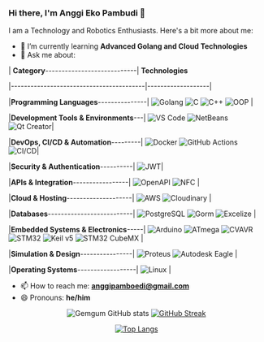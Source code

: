 ### Hi there, I'm Anggi Eko Pambudi 👋

I am a Technology and Robotics Enthusiasts. Here's a bit more about me:

- 🌱 I’m currently learning **Advanced Golang and Cloud Technologies**
- 💬 Ask me about:

| **Category**----------------------------| **Technologies**

|-----------------------------------------|-------------------|

|**Programming Languages**---------------| ![Golang](https://img.shields.io/badge/-Golang-00ADD8?style=flat-square&logo=go&logoColor=white) ![C](https://img.shields.io/badge/-C-A8B9CC?style=flat-square&logo=c&logoColor=white) ![C++](https://img.shields.io/badge/-C++-00599C?style=flat-square&logo=cplusplus&logoColor=white) ![OOP](https://img.shields.io/badge/-OOP-009688?style=flat-square&logo=objectorientedprogramming&logoColor=white)        |

|**Development Tools & Environments**---| ![VS Code](https://img.shields.io/badge/-VS_Code-007ACC?style=flat-square&logo=visualstudiocode&logoColor=white) ![NetBeans](https://img.shields.io/badge/-NetBeans-1B6AC6?style=flat-square&logo=apachenetbeanside&logoColor=white) ![Qt Creator](https://img.shields.io/badge/-Qt_Creator-41CD52?style=flat-square&logo=qt&logoColor=white)|

|**DevOps, CI/CD & Automation**---------| ![Docker](https://img.shields.io/badge/-Docker-46a2f1?style=flat-square&logo=docker&logoColor=white) ![GitHub Actions](https://img.shields.io/badge/-GitHub_Actions-2088FF?style=flat-square&logo=githubactions&logoColor=white) ![CI/CD](https://img.shields.io/badge/-CI%2FCD-222222?style=flat-square&logo=gitlab&logoColor=white)|

|**Security & Authentication**----------| ![JWT](https://img.shields.io/badge/-JWT-000000?style=flat-square&logo=jsonwebtokens&logoColor=white)|

|**APIs & Integration**-----------------| ![OpenAPI](https://img.shields.io/badge/-OpenAPI-85EA2D?style=flat-square&logo=openapiinitiative&logoColor=white) ![NFC](https://img.shields.io/badge/-NFC-0082FC?style=flat-square&logo=nfc&logoColor=white)                                                                                                                                                                    |

|**Cloud & Hosting**--------------------| ![AWS](https://img.shields.io/badge/-AWS-232F3E?style=flat-square&logo=amazonaws&logoColor=white) ![Cloudinary](https://img.shields.io/badge/-Cloudinary-F38020?style=flat-square&logo=cloudinary&logoColor=white)                                                                                                                                                               |

|**Databases**--------------------------| ![PostgreSQL](https://img.shields.io/badge/-PostgreSQL-336791?style=flat-square&logo=postgresql&logoColor=white) ![Gorm](https://img.shields.io/badge/-Gorm-3776AB?style=flat-square&logo=go&logoColor=white) ![Excelize](https://img.shields.io/badge/-Excelize-217346?style=flat-square&logo=microsoft-excel&logoColor=white)                                                        |

|**Embedded Systems & Electronics**-----| ![Arduino](https://img.shields.io/badge/-Arduino-00979D?style=flat-square&logo=arduino&logoColor=white) ![ATmega](https://img.shields.io/badge/-ATmega-0082FC?style=flat-square&logo=atmel&logoColor=white) ![CVAVR](https://img.shields.io/badge/-CVAVR-EE2C2C?style=flat-square&logo=c&logoColor=white) ![STM32](https://img.shields.io/badge/-STM32-03234B?style=flat-square&logo=stmicroelectronics&logoColor=white) ![Keil v5](https://img.shields.io/badge/-Keil_v5-007396?style=flat-square&logo=arm&logoColor=white) ![STM32 CubeMX](https://img.shields.io/badge/-STM32_CubeMX-00AAE7?style=flat-square&logo=stmicroelectronics&logoColor=white) |

|**Simulation & Design**----------------| ![Proteus](https://img.shields.io/badge/-Proteus-1B72BE?style=flat-square&logo=proteus&logoColor=white) ![Autodesk Eagle](https://img.shields.io/badge/-Autodesk_Eagle-0696D7?style=flat-square&logo=autodesk&logoColor=white)                                                                                                                                                 |

|**Operating Systems**------------------| ![Linux](https://img.shields.io/badge/-Linux-FCC624?style=flat-square&logo=linux&logoColor=black)                                                                                                                                                                                                                                                                                 |

- 📫 How to reach me: **[anggipamboedi@gmail.com](mailto:anggipamboedi@gmail.com)**
- 😄 Pronouns: **he/him**
  
<div align="center">

  ![Gemgum GitHub stats](https://github-readme-stats.vercel.app/api?username=gemgum&show_icons=true&bg_color=00000000&title_color=00ADD8&icon_color=00ADD8&text_bold=true&text_color=00ADD8&disable_animations=true&border_radius=10&border_color=808080)
    [![GitHub Streak](https://github-readme-streak-stats.herokuapp.com?user=gemgum&theme=transparent&border_radius=10&border=808080&ring=FF4500&fire=FFD700&currStreakNum=00ADD8&currStreakLabel=00ADD8&sideNums=00ADD8&dates=00ADD8&background=00000000&stroke=00ADD8&sideLabels=00ADD8&disable_animations=true)](https://git.io/streak-stats)

</div>

<div align="center">

 [![Top Langs](https://github-readme-stats.vercel.app/api/top-langs/?username=gemgum&hide=html&bg_color=00000000&title_color=00ADD8&text_color=00ADD8&disable_animations=true&border_radius=50&border_color=808080)](https://github.com/anuraghazra/github-readme-stats)

</div>


